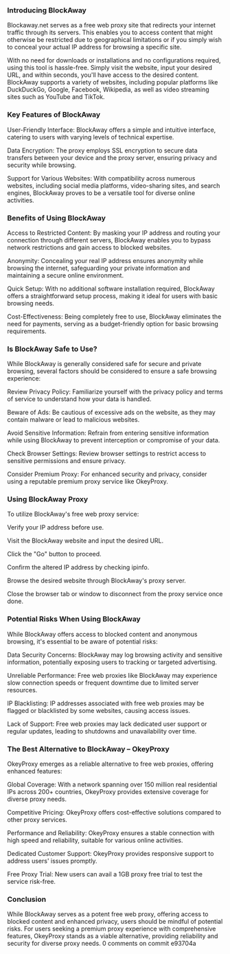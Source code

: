 <h3>Introducing BlockAway</h3>

Blockaway.net serves as a free web proxy site that redirects your internet traffic through its servers. This enables you to access content that might otherwise be restricted due to geographical limitations or if you simply wish to conceal your actual IP address for browsing a specific site.

With no need for downloads or installations and no configurations required, using this tool is hassle-free. Simply visit the website, input your desired URL, and within seconds, you'll have access to the desired content. BlockAway supports a variety of websites, including popular platforms like DuckDuckGo, Google, Facebook, Wikipedia, as well as video streaming sites such as YouTube and TikTok.

<h3>Key Features of BlockAway</h3>

User-Friendly Interface: BlockAway offers a simple and intuitive interface, catering to users with varying levels of technical expertise.

Data Encryption: The proxy employs SSL encryption to secure data transfers between your device and the proxy server, ensuring privacy and security while browsing.

Support for Various Websites: With compatibility across numerous websites, including social media platforms, video-sharing sites, and search engines, BlockAway proves to be a versatile tool for diverse online activities.

<h3>Benefits of Using BlockAway</h3>

Access to Restricted Content: By masking your IP address and routing your connection through different servers, BlockAway enables you to bypass network restrictions and gain access to blocked websites.

Anonymity: Concealing your real IP address ensures anonymity while browsing the internet, safeguarding your private information and maintaining a secure online environment.

Quick Setup: With no additional software installation required, BlockAway offers a straightforward setup process, making it ideal for users with basic browsing needs.

Cost-Effectiveness: Being completely free to use, BlockAway eliminates the need for payments, serving as a budget-friendly option for basic browsing requirements.

<h3>Is BlockAway Safe to Use?</h3>

While BlockAway is generally considered safe for secure and private browsing, several factors should be considered to ensure a safe browsing experience:

Review Privacy Policy: Familiarize yourself with the privacy policy and terms of service to understand how your data is handled.

Beware of Ads: Be cautious of excessive ads on the website, as they may contain malware or lead to malicious websites.

Avoid Sensitive Information: Refrain from entering sensitive information while using BlockAway to prevent interception or compromise of your data.

Check Browser Settings: Review browser settings to restrict access to sensitive permissions and ensure privacy.

Consider Premium Proxy: For enhanced security and privacy, consider using a reputable premium proxy service like OkeyProxy.

<h3>Using BlockAway Proxy</h3>

To utilize BlockAway's free web proxy service:

Verify your IP address before use.

Visit the BlockAway website and input the desired URL.

Click the "Go" button to proceed.

Confirm the altered IP address by checking ipinfo.

Browse the desired website through BlockAway's proxy server.

Close the browser tab or window to disconnect from the proxy service once done.

<h3>Potential Risks When Using BlockAway</h3>

While BlockAway offers access to blocked content and anonymous browsing, it's essential to be aware of potential risks:

Data Security Concerns: BlockAway may log browsing activity and sensitive information, potentially exposing users to tracking or targeted advertising.

Unreliable Performance: Free web proxies like BlockAway may experience slow connection speeds or frequent downtime due to limited server resources.

IP Blacklisting: IP addresses associated with free web proxies may be flagged or blacklisted by some websites, causing access issues.

Lack of Support: Free web proxies may lack dedicated user support or regular updates, leading to shutdowns and unavailability over time.

<h3>The Best Alternative to BlockAway – OkeyProxy</h3>

OkeyProxy emerges as a reliable alternative to free web proxies, offering enhanced features:

Global Coverage: With a network spanning over 150 million real residential IPs across 200+ countries, OkeyProxy provides extensive coverage for diverse proxy needs.

Competitive Pricing: OkeyProxy offers cost-effective solutions compared to other proxy services.

Performance and Reliability: OkeyProxy ensures a stable connection with high speed and reliability, suitable for various online activities.

Dedicated Customer Support: OkeyProxy provides responsive support to address users' issues promptly.

Free Proxy Trial: New users can avail a 1GB proxy free trial to test the service risk-free.

<h3>Conclusion</h3>

While BlockAway serves as a potent free web proxy, offering access to blocked content and enhanced privacy, users should be mindful of potential risks. For users seeking a premium proxy experience with comprehensive features, OkeyProxy stands as a viable alternative, providing reliability and security for diverse proxy needs.
0 comments on commit e93704a
